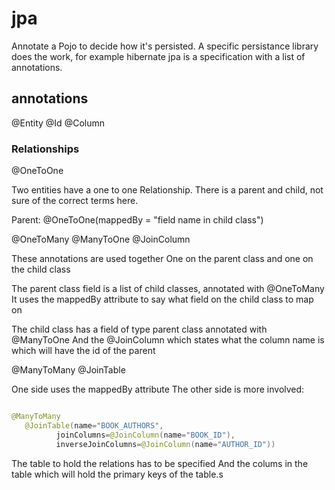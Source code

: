 # jpa

Annotate a Pojo to decide how it's persisted.
A specific persistance library does the work, for example hibernate
jpa is a specification with a list of annotations.

## annotations

@Entity
@Id
@Column

### Relationships

@OneToOne

Two entities have a one to one Relationship.
There is a parent and child, not sure of the correct terms here.

Parent: @OneToOne(mappedBy = "field name in child class")

@OneToMany
@ManyToOne
@JoinColumn

These annotations are used together
One on the parent class and one on the child class

The parent class field is a list of child classes, annotated with @OneToMany
It uses the mappedBy attribute to say what field on the child class to map on

The child class has a field of type parent class annotated with @ManyToOne
And the @JoinColumn which states what the column name is which will have the id of the parent

@ManyToMany
@JoinTable

One side uses the mappedBy attribute
The other side is more involved:

```java

@ManyToMany
   @JoinTable(name="BOOK_AUTHORS",
          joinColumns=@JoinColumn(name="BOOK_ID"),
          inverseJoinColumns=@JoinColumn(name="AUTHOR_ID"))

```

The table to hold the relations has to be specified
And the colums in the table which will hold the primary keys of the table.s
